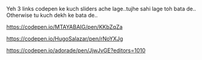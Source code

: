 Yeh 3 links codepen ke kuch sliders ache lage..tujhe sahi lage toh bata de..
Otherwise tu kuch dekh ke bata de..

https://codepen.io/MTAYABAIG/pen/KKbZqZa

https://codepen.io/HugoSalazar/pen/rNoYXJg

https://codepen.io/adorade/pen/JjwJvGE?editors=1010